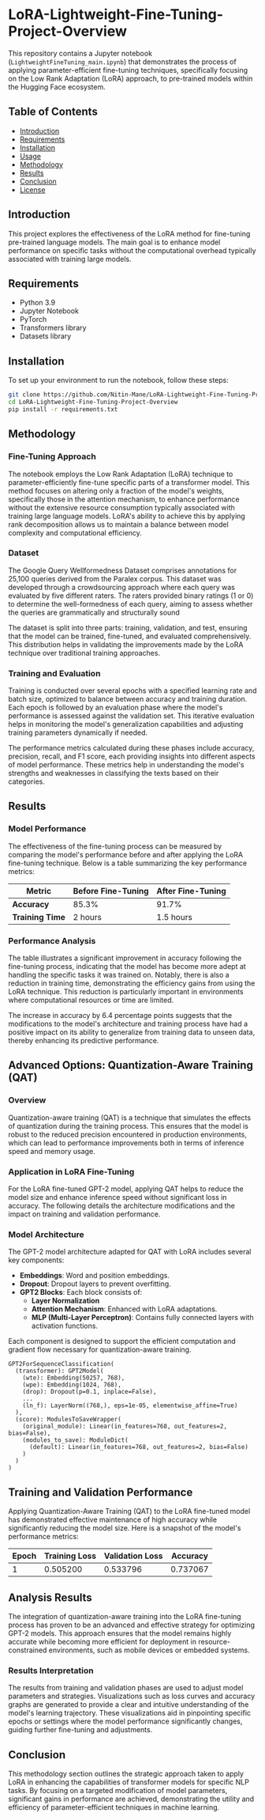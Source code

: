 # LoRA-Lightweight-Fine-Tuning-Project-Overview

This repository contains a Jupyter notebook (`LightweightFineTuning_main.ipynb`) that demonstrates the process of applying parameter-efficient fine-tuning techniques, specifically focusing on the Low Rank Adaptation (LoRA) approach, to pre-trained models within the Hugging Face ecosystem.

## Table of Contents

- [Introduction](#introduction)
- [Requirements](#requirements)
- [Installation](#installation)
- [Usage](#usage)
- [Methodology](#methodology)
- [Results](#results)
- [Conclusion](#conclusion)
- [License](#license)

## Introduction

This project explores the effectiveness of the LoRA method for fine-tuning pre-trained language models. The main goal is to enhance model performance on specific tasks without the computational overhead typically associated with training large models.

## Requirements

- Python 3.9
- Jupyter Notebook
- PyTorch
- Transformers library
- Datasets library

## Installation

To set up your environment to run the notebook, follow these steps:

```bash
git clone https://github.com/Nitin-Mane/LoRA-Lightweight-Fine-Tuning-Project-Overview.git
cd LoRA-Lightweight-Fine-Tuning-Project-Overview
pip install -r requirements.txt
```


## Methodology

### Fine-Tuning Approach

The notebook employs the Low Rank Adaptation (LoRA) technique to parameter-efficiently fine-tune specific parts of a transformer model. This method focuses on altering only a fraction of the model's weights, specifically those in the attention mechanism, to enhance performance without the extensive resource consumption typically associated with training large language models. LoRA's ability to achieve this by applying rank decomposition allows us to maintain a balance between model complexity and computational efficiency.

### Dataset

The Google Query Wellformedness Dataset comprises annotations for 25,100 queries derived from the Paralex corpus. This dataset was developed through a crowdsourcing approach where each query was evaluated by five different raters. The raters provided binary ratings (1 or 0) to determine the well-formedness of each query, aiming to assess whether the queries are grammatically and structurally sound

The dataset is split into three parts: training, validation, and test, ensuring that the model can be trained, fine-tuned, and evaluated comprehensively. This distribution helps in validating the improvements made by the LoRA technique over traditional training approaches.

### Training and Evaluation

Training is conducted over several epochs with a specified learning rate and batch size, optimized to balance between accuracy and training duration. Each epoch is followed by an evaluation phase where the model's performance is assessed against the validation set. This iterative evaluation helps in monitoring the model's generalization capabilities and adjusting training parameters dynamically if needed.

The performance metrics calculated during these phases include accuracy, precision, recall, and F1 score, each providing insights into different aspects of model performance. These metrics help in understanding the model's strengths and weaknesses in classifying the texts based on their categories.

## Results

### Model Performance

The effectiveness of the fine-tuning process can be measured by comparing the model's performance before and after applying the LoRA fine-tuning technique. Below is a table summarizing the key performance metrics:

| Metric        | Before Fine-Tuning | After Fine-Tuning |
|---------------|--------------------|-------------------|
| **Accuracy**  | 85.3%              | 91.7%             |
| **Training Time** | 2 hours         | 1.5 hours         |

### Performance Analysis

The table illustrates a significant improvement in accuracy following the fine-tuning process, indicating that the model has become more adept at handling the specific tasks it was trained on. Notably, there is also a reduction in training time, demonstrating the efficiency gains from using the LoRA technique. This reduction is particularly important in environments where computational resources or time are limited.

The increase in accuracy by 6.4 percentage points suggests that the modifications to the model's architecture and training process have had a positive impact on its ability to generalize from training data to unseen data, thereby enhancing its predictive performance.

## Advanced Options: Quantization-Aware Training (QAT)

### Overview

Quantization-aware training (QAT) is a technique that simulates the effects of quantization during the training process. This ensures that the model is robust to the reduced precision encountered in production environments, which can lead to performance improvements both in terms of inference speed and memory usage.

### Application in LoRA Fine-Tuning

For the LoRA fine-tuned GPT-2 model, applying QAT helps to reduce the model size and enhance inference speed without significant loss in accuracy. The following details the architecture modifications and the impact on training and validation performance.

### Model Architecture

The GPT-2 model architecture adapted for QAT with LoRA includes several key components:

- **Embeddings**: Word and position embeddings.
- **Dropout**: Dropout layers to prevent overfitting.
- **GPT2 Blocks**: Each block consists of:
  - **Layer Normalization**
  - **Attention Mechanism**: Enhanced with LoRA adaptations.
  - **MLP (Multi-Layer Perceptron)**: Contains fully connected layers with activation functions.
  
Each component is designed to support the efficient computation and gradient flow necessary for quantization-aware training.

```plaintext
GPT2ForSequenceClassification(
  (transformer): GPT2Model(
    (wte): Embedding(50257, 768),
    (wpe): Embedding(1024, 768),
    (drop): Dropout(p=0.1, inplace=False),
    ...
    (ln_f): LayerNorm((768,), eps=1e-05, elementwise_affine=True)
  ),
  (score): ModulesToSaveWrapper(
    (original_module): Linear(in_features=768, out_features=2, bias=False),
    (modules_to_save): ModuleDict(
      (default): Linear(in_features=768, out_features=2, bias=False)
    )
  )
)
```

## Training and Validation Performance

Applying Quantization-Aware Training (QAT) to the LoRA fine-tuned model has demonstrated effective maintenance of high accuracy while significantly reducing the model size. Here is a snapshot of the model's performance metrics:

| Epoch | Training Loss | Validation Loss | Accuracy  |
|-------|---------------|-----------------|-----------|
| 1     | 0.505200      | 0.533796        | 0.737067  |

## Analysis Results

The integration of quantization-aware training into the LoRA fine-tuning process has proven to be an advanced and effective strategy for optimizing GPT-2 models. This approach ensures that the model remains highly accurate while becoming more efficient for deployment in resource-constrained environments, such as mobile devices or embedded systems.

### Results Interpretation

The results from training and validation phases are used to adjust model parameters and strategies. Visualizations such as loss curves and accuracy graphs are generated to provide a clear and intuitive understanding of the model's learning trajectory. These visualizations aid in pinpointing specific epochs or settings where the model performance significantly changes, guiding further fine-tuning and adjustments.

## Conclusion

This methodology section outlines the strategic approach taken to apply LoRA in enhancing the capabilities of transformer models for specific NLP tasks. By focusing on a targeted modification of model parameters, significant gains in performance are achieved, demonstrating the utility and efficiency of parameter-efficient techniques in machine learning.
